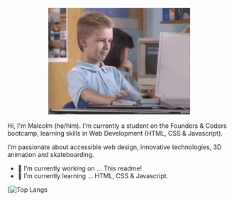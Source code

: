 <p align="center">
<img src="https://github.com/malcolmwilson8/malcolmwilson8/blob/main/thumbs-up.gif">
</p>

Hi, I'm Malcolm (he/him). I'm currently a student on the Founders & Coders bootcamp, learning skills in Web Development (HTML, CSS & Javascript).

I'm passionate about accessible web design, innovative technologies, 3D animation and skateboarding.  

- 🔭 I’m currently working on ... This readme!
- 🌱 I’m currently learning ... HTML, CSS & Javascript.

[![Top Langs](https://github-readme-stats-git-masterrstaa-rickstaa.vercel.app/api?username=malcolmwilson8&&show_icons=true&theme=dark)
